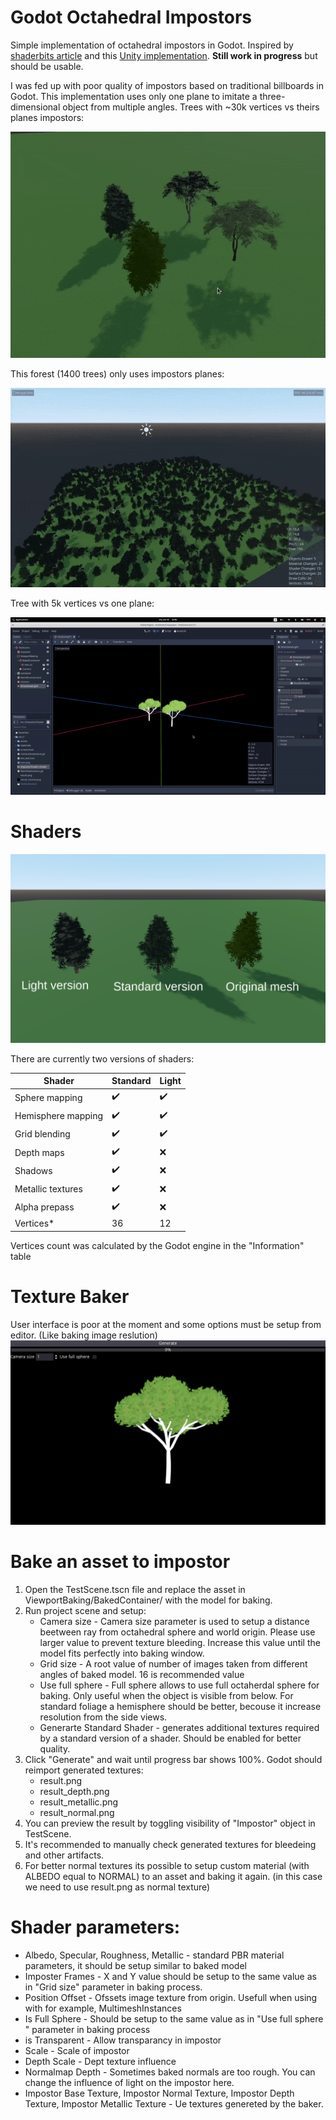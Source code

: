
# Godot Octahedral Impostors

Simple implementation of octahedral impostors in Godot. Inspired by [shaderbits article](https://www.shaderbits.com/blog/octahedral-impostors) and this [Unity implementation](https://github.com/xraxra/IMP). **Still work in progress** but should be usable.

I was fed up with poor quality of impostors based on traditional billboards in Godot. This implementation uses only one plane to imitate a three-dimensional object from multiple angles. Trees with ~30k vertices vs theirs planes impostors:

![alt text](/screenshots/rotate2.gif?raw=true "Rotate impostors")



This forest (1400 trees) only uses impostors planes:

![alt text](/screenshots/forest.gif?raw=true "Rotate impostors")

Tree with 5k vertices vs one plane:

![alt text](/screenshots/rotate.gif?raw=true "Rotate impostors")


# Shaders

![alt text](/screenshots/quality.png?raw=true "Rotate impostors")

There are currently two versions of shaders:

Shader       | Standard         | Light
------------ | ------------- | -------------
Sphere mapping | :heavy_check_mark:        | :heavy_check_mark:
Hemisphere mapping | :heavy_check_mark:        | :heavy_check_mark:
Grid blending  | :heavy_check_mark:        | :heavy_check_mark:
Depth maps  | :heavy_check_mark:        |   :x:
Shadows  | :heavy_check_mark:        |    :x:
Metallic textures  | :heavy_check_mark:        |   :x:
Alpha prepass  | :heavy_check_mark:        |   :x:
Vertices*      | 36                        | 12

Vertices count was calculated by the Godot engine in the "Information" table

# Texture Baker




User interface is poor at the moment and some options must be setup from editor. (Like baking image reslution)
![alt text](/screenshots/baker.png?raw=true "Rotate impostors")

# Bake an asset to impostor

1. Open the TestScene.tscn file and replace the asset in ViewportBaking/BakedContainer/ with the model for baking.
2. Run project scene and setup:
   * Camera size - Camera size parameter is used to setup a distance beetween ray from octahedral sphere and world origin. Please use larger value to prevent texture bleeding.  Increase this value until the model fits perfectly into baking window.
   * Grid size - A root value of number of images taken from different angles of baked model. 16 is recommended value
   * Use full sphere - Full sphere allows to use full octaherdal sphere for baking. Only useful when the object is visible from below. For standard foliage a hemisphere should be better, becouse it increase resolution from the side views.
   * Generarte Standard Shader - generates additional textures required by a standard version of a shader. Should be enabled for better quality.
3. Click "Generate" and wait until progress bar shows 100%. Godot should reimport generated textures:
   * result.png
   * result_depth.png
   * result_metallic.png
   * result_normal.png
4. You can preview the result by toggling visibility of "Impostor" object in TestScene.
5. It's recommended to manually check generated textures for bleedeing and other artifacts.
6. For better normal textures its possible to setup custom material (with ALBEDO equal to NORMAL) to an asset and baking it again. (in this case we need to use result.png as normal texture)

# Shader parameters:
* Albedo, Specular, Roughness, Metallic - standard PBR material parameters, it should be setup similar to baked model
* Imposter Frames - X and Y value should be setup to the same value as in "Grid size" parameter in baking process.
* Position Offset - Ofssets image texture from origin. Usefull when using with for example, MultimeshInstances
* Is Full Sphere - Should be setup to the same value as in "Use full sphere " parameter in baking process
* is Transparent - Allow transparancy in impostor
* Scale - Scale of impostor
* Depth Scale - Dept texture influence
* Normalmap Depth - Sometimes baked normals  are too rough. You can change the influence of light on the impostor here.
* Impostor Base Texture, Impostor Normal Texture, Impostor Depth Texture, Impostor Metallic Texture - Ue textures genereted by the baker.